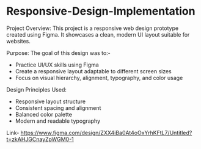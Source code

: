 # Responsive-Design-Implementation

Project Overview:
This project is a responsive web design prototype created using Figma. It showcases a clean, modern UI layout suitable for websites.

Purpose:
The goal of this design was to:-
- Practice UI/UX skills using Figma
- Create a responsive layout adaptable to different screen sizes
- Focus on visual hierarchy, alignment, typography, and color usage

Design Principles Used:
- Responsive layout structure
- Consistent spacing and alignment
- Balanced color palette
- Modern and readable typography

Link- https://www.figma.com/design/ZXX4iBa0At4oOxYrhKFtL7/Untitled?t=zkAHJGCnayZpWGM0-1

